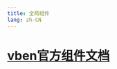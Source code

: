 ```yaml
---
title: 全局组件
lang: zh-CN
---
```


<h1 style="justify-content: center;">
<a href="https://doc.vvbin.cn/components/basic.html" target="_blank" rel="noopener noreferrer">vben官方组件文档</a>
</h1>
